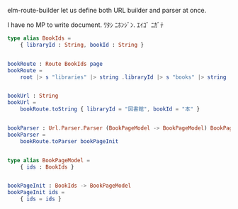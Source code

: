 elm-route-builder let us define both URL builder and parser at once.

I have no MP to write document. ﾜﾀｼ ﾆﾎﾝｼﾞﾝ. ｴｲｺﾞ ﾆｶﾞﾃ


```elm
type alias BookIds =
    { libraryId : String, bookId : String }


bookRoute : Route BookIds page
bookRoute =
    root |> s "libraries" |> string .libraryId |> s "books" |> string .bookId |> dynamic BookIds


bookUrl : String
bookUrl =
    bookRoute.toString { libraryId = "図書館", bookId = "本" }


bookParser : Url.Parser.Parser (BookPageModel -> BookPageModel) BookPageModel
bookParser =
    bookRoute.toParser bookPageInit


type alias BookPageModel =
    { ids : BookIds }


bookPageInit : BookIds -> BookPageModel
bookPageInit ids =
    { ids = ids }
```
